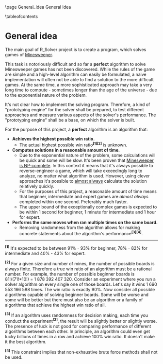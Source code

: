 \page General_Idea General Idea

\tableofcontents

# General idea

The main goal of R_Solver project is to create a program, which solves games of [Minesweeper](https://en.wikipedia.org/wiki/Minesweeper_(video_game)).

This task is notoriously difficult and so far a **perfect** algorithm to solve Minesweeper games has not been discovered. While the rules of the game are simple and a high-level algorithm can easily be formulated, a naive implementation will often not be able to find a solution to the more difficult games. At the same time, a more sophisticated approach may take a very long time to compute - sometimes longer than the age of the universe - due to the exponential nature of the problem.

It's not clear how to implement the solving program. Therefore, a kind of "prototyping engine" for the solver shall be prepared, to test different approaches and measure various aspects of the solver's performance. The "prototyping engine" shall be a base, on which the solver is built.

For the purpose of this project, a **perfect** algorithm is an algorithm that:
- **Achieves the highest possible win ratio.**
    - The actual highest possible win ratio<sup>**[1]**</sup><sup>**[2]**</sup> is unknown.
- **Computes solutions in a reasonable amount of time.**
    - Due to the exponential nature of the problem, some calculations will be quick and some will be slow. It's been proven that [Minesweeper is NP-complete](https://www.minesweeper.info/articles/MinesweeperIsNPComplete.pdf). In this context it means that it's always possible to reverse-engineer a game, which will take exceedingly long to analyze, no matter what algorithm is used. However, using clever approaches it's possible to [almost always](https://en.wikipedia.org/wiki/Almost_surely) calculate the solution relatively quickly.
    - For the purposes of this project, a reasonable amount of time means that beginner, intermediate and expert games are _almost always_ completed within one second. Preferably much faster.
    - The upper bound of the exceptionally complex games is expected to be within 1 second for beginner, 1 minute for intermediate and 1 hour for expert.
- **Performs the same moves when ran multiple times on the same board.**
    - Removing randomness from the algorithm allows for making concrete statements about the algorithm's performance<sup>**[3]**</sup><sup>**[4]**</sup>.

---
<sup>**[1]**</sup> It's expected to be between 91% - 93% for beginner, 78% - 82% for intermediate and 40% - 43% for expert.

<sup>**[2]**</sup> For a given size and number of mines, the number of possible boards is always finite. Therefore a true win ratio of an algorithm must be a rational number. For example, the number of possible beginner boards is 81!/(71!*10!) = 1 878 392 407 320. Consider an experiment where you run a solver algorithm on every single one of those boards. Let's say it wins 1 690 553 166 588 times. The win ratio is exactly 90%. Now consider all possible algorithms capable of solving beginner boards. Some will be worse and some will be better but there must also be an algorithm or a family of algorithms that achieve the highest win ratio of all.

<sup>**[3]**</sup> If an algorithm uses randomness for decision making, each time you conduct the experiment<sup>**[2]**</sup>, the result will be slightly better or slightly worse. The presence of luck is not good for comparing performance of different algorithms between each other. In principle, an algorithm could even get lucky billions of times in a row and achieve 100% win ratio. It doesn't make it the best algorithm.

<sup>**[4]**</sup> This constraint implies that non-exhaustive brute force methods shall not be used.
